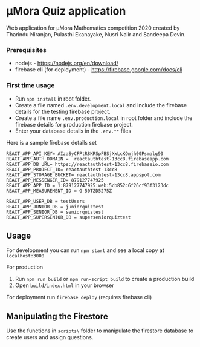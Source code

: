 # μMora Quiz application

Web application for μMora Mathematics competition 2020 created by Tharindu Niranjan, Pulasthi Ekanayake, Nusri Nalir and Sandeepa Devin.

### Prerequisites

- nodejs - https://nodejs.org/en/download/
- firebase cli (for deployment) - https://firebase.google.com/docs/cli

### First time usage

- Run `npm install` in root folder.
- Create a file named `.env.development.local` and include the firebase details for the testing firebase project.
- Create a file name `.env.production.local` in root folder and include the firebase details for production firebase project.
- Enter your database details in the `.env.**` files

Here is a sample firebase details set

```
REACT_APP_API_KEY= AIzaSyCFPtR8KRSpFBSjXxLcKOmjh00Psmalg90
REACT_APP_AUTH_DOMAIN =  reactauthtest-13cc8.firebaseapp.com
REACT_APP_DB_URL= https://reactauthtest-13cc8.firebaseio.com
REACT_APP_PROJECT_ID= reactauthtest-13cc8
REACT_APP_STORAGE_BUCKET= reactauthtest-13cc8.appspot.com
REACT_APP_MESSENGER_ID= 879127747925
REACT_APP_APP_ID = 1:879127747925:web:5cb852c6f26cf93f3123dc
REACT_APP_MEASUREMENT_ID = G-50TZD5275Z

REACT_APP_USER_DB = testUsers
REACT_APP_JUNIOR_DB = juniorquiztest
REACT_APP_SENIOR_DB = seniorquiztest
REACT_APP_SUPERSENIOR_DB = superseniorquiztest

```

## Usage

For development you can run `npm start` and see a local copy at `localhost:3000`

For production

1. Run `npm run build` or `npm run-script build` to create a production build
2. Open `build/index.html` in your browser

For deployment run `firebase deploy` (requires firebase cli)

## Manipulating the Firestore

Use the functions in `scripts\` folder to manipulate the firestore database to create users and assign questions.
